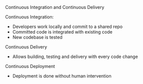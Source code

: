 Continuous Integration and Continuous Delivery

Continuous Integration:
* Developers work locally and commit to a shared repo
* Committed code is integrated with existing code
* New codebase is tested

Continuous Delivery
* Allows building, testing and delivery with every code change

Continuous Deployment
* Deployment is done without human intervention
